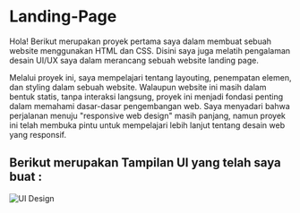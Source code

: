 # Landing-Page
Hola! Berikut merupakan proyek pertama saya dalam membuat sebuah website menggunakan HTML dan CSS. Disini saya juga melatih pengalaman desain UI/UX saya dalam merancang sebuah website landing page.

Melalui proyek ini, saya mempelajari tentang layouting, penempatan elemen, dan styling dalam sebuah website. Walaupun website ini masih dalam bentuk statis, tanpa interaksi langsung, proyek ini menjadi fondasi penting dalam memahami dasar-dasar pengembangan web. Saya menyadari bahwa perjalanan menuju "responsive web design" masih panjang, namun proyek ini telah membuka pintu untuk mempelajari lebih lanjut tentang desain web yang responsif.


## Berikut merupakan Tampilan UI yang telah saya buat :

![UI Design](https://github.com/user-attachments/assets/5e012193-ed37-4e2a-bc59-600c2409b0c3)
